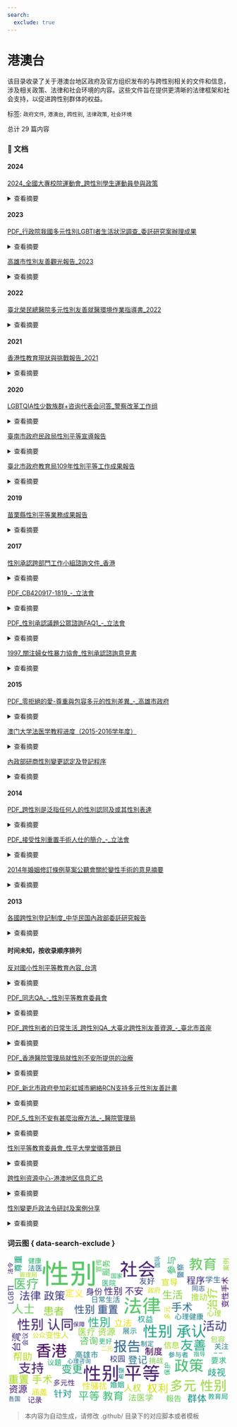 ```yaml
---
search:
  exclude: true
---
```



# 港澳台

该目录收录了关于港澳台地区政府及官方组织发布的与跨性别相关的文件和信息，涉及相关政策、法律和社会环境的内容。这些文件旨在提供更清晰的法律框架和社会支持，以促进跨性别群体的权益。


标签: `政府文件`, `港澳台`, `跨性别`, `法律政策`, `社会环境`


总计 29 篇内容



### 📄 文档


#### 2024



[2024_全國大專校院運動會_跨性別學生運動員參與政策](2024_全國大專校院運動會_跨性別學生運動員參與政策_page.md)<details><summary>查看摘要</summary>

该文件是关于跨性别学生运动员参与114届全国大专院校运动会的试办实施计划，主要依据国际奥林匹克委员会（IOC）公布的最新指南制定了各项政策与程序。文件详细说明了跨性别学生运动员的定义、参赛资格的审查流程、所需提交的材料及相关的监控措施。此外，文件还列出参与运动的各项标准和要求，包括对睪固酮浓度的限制，确保比赛的公平性与安全性。特别强调，申请者不必强制接受医疗评估，并提供了与申请程序相关的咨询与协助管道，旨在促进跨性别学生的权益保护，推动性别平等的发展。
</details>



#### 2023



[PDF_行政院我國多元性別LGBTI者生活狀況調查_委託研究案辦理成果](PDF_行政院我國多元性別LGBTI者生活狀況調查_委託研究案辦理成果_page.md)<details><summary>查看摘要</summary>

该PDF文件由行政院性别平等处发布，报告了台湾以多元性别群体（LGBTI）为研究对象的生活状况调查的成果与政策建议。文件记录了针对LGBTI群体的生活状况、歧视经验、医疗资源、心理健康等多个维度的调查结果，并提出了一系列的政策建议，旨在改善LGBTI群体的生活质量和社会地位。调查时间段为2022年10月1日至2022年11月30日，采集了共计13,104份有效问卷，内容涉及教育、就业、健康、歧视与敌意、法律与权益等方面，旨在为未来的政策制定提供数据支持。文件详细展示了LGBTI群体的特征与需求，包括身心健康状况、社会认同与接纳、政策建议等多个方面，为进一步推动性别平等与多元性别权益提供了详实的依据。
</details>




[高雄市性別友善觀光報告_2023](高雄市性別友善觀光報告_2023_page.md)<details><summary>查看摘要</summary>

该文件是由高雄市政府观光局发布的《关于高雄市性别友善观光的报告》。报告围绕高雄市如何落实性别平等的国际公约CEDAW（消除对妇女一切形式歧视公约）展开，强调了政府在推动性别友好环境与旅游体验方面所做的努力。文中提到，随着高雄的发展，政府致力于消除性别歧视，建立友善的旅游环境，包括友善的厕所在内的多重设施、友好的住宿安排以及友善的旅游路线。此外，文件还详细列出了高雄在支持LGBTQ+群体、促进性别权利方面的历史和现状，包括过去的同志游行与性别友善政策的实施，目的是打造一个欢迎所有性别样貌的城市。
</details>



#### 2022



[臺北榮民總醫院多元性別友善就醫環境作業指導書_2022](臺北榮民總醫院多元性別友善就醫環境作業指導書_2022_page.md)<details><summary>查看摘要</summary>

本文件为《臺北榮民總醫院多元性別友善就醫環境作業指導書》，旨在建构一个友好的医疗环境，以提升多元性别者的身心健康。文件详细定义了多元性别的涵义，包括女同志、男同志、双性恋及跨性别者，再者阐述了本院在推行性别平等的政策。内容中提出了多项重要原则，如不歧视多元性别者、医护人员需接受相关培训，以及提供多元性别友善的照护等。

文中还详尽列出了构建友好医疗场所的具体措施，包括提供友善的标识和信息、尊重患者的性别认同以及建立性别友善的咨询氛围等。此外，文件强调尊重隐私权，探讨了如何适当地称呼跨性别朋友，承诺保护与性倾向及性别身份相关的私人信息。最后，文件提及医院为患者提供的各种设施，如性别友善厕所及母乳哺育室，展示了医院为多元性别者构建友好环境的努力和成果。
</details>



#### 2021



[香港性教育現狀與挑戰報告_2021](香港性教育現狀與挑戰報告_2021_page.md)<details><summary>查看摘要</summary>

本文件是关于香港的性教育现状及挑战的报告，指出香港在性教育方面的严重滞后，尤其是在性别多元社群的教育内容上不足。报告中提到，传统观念导致性玕不可讨论，严重影响性别教育的推广。教育工作者提到需要建立安全的环境，让学生能够自由提问。然而，实际调查显示，性教育的效果不理想，且目前的教育政策自1997年就未作修订，无法适应现在的需求。报告还强调了 网上性骚扰问题的上升，与性教育及性骚扰的密切关系，强调教师们对性别传统观念的坚持也是推广性的主要障碍。此外，香港教育大学的郭勤博士指出，性教育应当涵盖同性恋及性别认同等议题，呼吁对非二元性别群体的关注，以便改善现有教育体制，使其更加包容和全面。
</details>



#### 2020



[LGBTQIA性少数族群+咨询代表会问答_警察改革工作组](LGBTQIA性少数族群+咨询代表会问答_警察改革工作组_page.md)<details><summary>查看摘要</summary>

该文件为2020年8月24日举行的匹兹堡警察局针对LGBTQIA性少数族群的咨询会议记录，内容涵盖了法律、社会环境及性别认同等议题。参与者包括警察、学者及性少数群体的代表，他们讨论了如何更好地服务于性少数族群，尤其是变性人和性工作者。会议中提到的关键问题包括：对警察的SOGIE（性取向、性别认同和性别表达）培训的必要性、性工作者的法律地位及其面临的社会歧视，还有如何改善警察与LGBTQ社区的互动。如Ciora Thomas（SisTers PGH主席）指出，性工作者因经济需求而受到社会的迫害，呼吁社会对他们采取更加包容的态度。最后，讨论了如何提高警察的意识与责任等问题，为制定更好、更具包容性的政策提供了基础。
</details>




[臺南市政府民政局性別平等宣導報告](臺南市政府民政局性別平等宣導報告_page.md)<details><summary>查看摘要</summary>

该文件为臺南市政府民政局的性别平等宣导报告，涵盖了109年度一系列与性别平等相关的活动及其成效。这些活动的对象包括里长、新住民、学生及一般民众，宣导的主题包括多元性别、反对性别暴力、促进女性参与STEM等。文件中详细记录了每次活动的日期、参与人数、宣传内容及其目的。例如，在109年5月的性别平等宣导活动中，工作人员通过发放宣传海报和互动问答的方式向参与者传达“性别平等从你我做起”的理念。此外，文件还指出了各活动通过不同渠道的宣传手段，如社交媒体、直接在活动现场宣导等，以提高社会对性别平等的认知与支持。
</details>




[臺北市政府教育局109年性別平等工作成果報告](臺北市政府教育局109年性別平等工作成果報告_page.md)<details><summary>查看摘要</summary>

该文件为「臺北市政府教育局109年性別平等工作成果報告」。文件详细列出了该年度台北市在性别平等方面实施的各种措施、活动及其成效。报告中提到，针对亲密关系暴力事件频发的现象，教育局以“性别与情感”为主题，结合课程内容，开展了一系列活动。例如，109年度共举办37场针对教育人员的校园性侵害、性骚扰及性霸凌防治教育研习，参与人数达2450人。并且，该局也鼓励学生在“生活小小事，谈情感”主题下进行征稿，展示了对情感表达的重视，增强学生的性别意识及同理心。此外，还有提及增加对未成年人保护及权益保障的培训，定期对校内存在的性别议题进行研究和报告。同时，文件中也列出了性别平等项目的预算情况和教育局的各项策略、措施，这些都助力于建立性别友善的校园环境。此报告不仅是对过去一年的总结，也是为未来进一步推动性别平等提供参考的文献。
</details>



#### 2019



[苗栗縣性別平等業務成果報告](苗栗縣性別平等業務成果報告_page.md)<details><summary>查看摘要</summary>

该文件是苗栗县关于性别平等业务成果的官方报告，旨在总结和评估跨性别宣传活动的实施情况。报告中详细列出活动的名称为“难撕的标签-跨性别宣导”，并说明其进行的具体时间为108年下半年度。活动主要针对苗栗县政风处及其员工亲属，约有53人参与，其中男性24人（45.28%）和女性29人（54.72%）。该活动的目标在于增进参与者对性别议题的认识，尤其是对跨性别的理解，从而促进不同性别群体间的和谐相处。报告中提到，通过前导测验发现参与者对性平意识的认同度接近100%，且超过90%的参与者对跨性别这个术语有所了解。该项目希望通过互动式宣导、测验等多样化的宣导方式，增强对性别认同和性别多样性的理解和尊重，并将性别平等意识融入日常生活中。总体而言，该文件记录了苗栗县在推广多元性别和性别平等方面的努力与成效。
</details>



#### 2017



[性別承認跨部門工作小組諮詢文件_香港](性別承認跨部門工作小組諮詢文件_香港_page.md)<details><summary>查看摘要</summary>

该文件是由香港性别承认跨部门工作小组拟备的咨询文件，旨在研究和探讨在香港实施性别承认制度所需的法律权利和相关行政措施。文件详细介绍了工作小组成立的背景、职权范围、研究方法和研究范围，提供有关如何保障变性人士法律权利的政策建议。此文件重点分析了香港现行法律制度与其他国家（例如英国）在性别承认上的法律比较，并讨论了性别承认影响的法律条文，如在婚姻、身份文件、医疗服务等领域的应用及其法律后果。此外，文件还涉及社会对变性和跨性别身份的理解与接受，以及面临的法律与社会挑战。文件最后部分总结了性别承认制度可能带来的利益与需考量的争议，寻求公众的反馈与建议。
</details>




[PDF_CB420917-1819_-_立法會](PDF_CB420917-1819_-_立法會_page.md)<details><summary>查看摘要</summary>

该文件为公民党就香港《性别承认法》的意见书，文件详细探讨了跨性别人士在法律上的地位，尤其是在婚姻和性别认同方面所面临的挑战。文件引用了2013年W诉婚姻登记官案中的判决，强调已完成性别重置手术的变性人士在婚姻方面的权利，并指出香港作为国际社会的一部分，应借鉴英国2004年《性别承认法令》的相关内容，跟进立法萧条的问题。文件中提到跨性别人士在香港的社会地位、法律保障和生存现状，强调必须建立独立于性别重置手术之外的法律承认体系，以避免对跨性别人士的强制绝育和身体完整性侵犯，并指出国际上对跨性别权利的逐步推进。公民党主张应尽快制定《性别承认法》，并重新审视双性人群体的性别承认问题。
</details>




[PDF_性別承認議題公眾諮詢FAQ1_-_立法會](PDF_性別承認議題公眾諮詢FAQ1_-_立法會_page.md)<details><summary>查看摘要</summary>

该文件为2017年由香港性文化学会发布的性别承认议题公众咨询FAQ，主要围绕香港政府对于性别承认的法律及社会环境进行讨论。文件中列出了一系列常见问题与答案，旨在帮助公众理解性别承认的基本概念和背景资料。它指出，性别不仅是生理与心理认同的体现，同时也是社会的法律问题。文件强调，已进行性别重置手术的变性人士享有法律的认可与保护，同时讨论了存在的法律空白及社会文化层面的歧视与包容度。值得注意的是，该咨询文件描述了几种不同的性别承认模式，包括自我声明模式、无需手术模式等，并探讨每种模式的利弊。通过对比全球不同地区的做法，文件为改善香港性别认同法律和政策提供了宝贵的参考。
</details>




[1997_關注婦女性暴力協會_性別承認諮詢意見書](1997_關注婦女性暴力協會_性別承認諮詢意見書_page.md)<details><summary>查看摘要</summary>

该文件为关注女性暴力协会就性别承认跨部门工作小组的《性别承认咨询文件》所提出的意见书。文件详细阐述了性别承认制度的重要性，强调性别承认是一种人权，所有跨性别人士的选择权应被尊重。文件中提出了对16个咨询问题的回应，包括是否应为香港设立性别承认制度、在性别承认中订立医学诊断的规定、性别承认应该涵盖的医疗条件等。

协会认为，性别不应仅以二元方式处理，性别不安并不是疾病，提出法律上应允许跨性别人士在无须必须进行医学干预的情况下获得法律承认。此外，文件中还对性别承认的申请流程及必要条件提出了建议，强调任何医疗选择权应尊重个体差异，任何人都不应因状态而被迫接受医疗程序。此文件在讨论多元性别与法律的交汇点时，呼吁建立一个更加包容与理解的社会环境。
</details>



#### 2015



[PDF_零拒絕的愛-尊重與包容多元的性別差異_-_高雄市政府](PDF_零拒絕的愛-尊重與包容多元的性別差異_-_高雄市政府_page.md)<details><summary>查看摘要</summary>

本文件是由高雄市政府教育局编写的一本手册，旨在推广和实施性别平等教育，确保每个学生在校内都能健康地成长。手册中详细介绍了《性别平等教育法》的相关知识，强调了实施这一法律的必要性和背景，包括过去在校园里发生的性别暴力事件，以及社会对性别问题的关注与反思。手册的结构分为两个主要部分：入门知识和校园现场。在入门知识部分，主要解答如何理解性别、性倾向、性别多样性等基本概念，并探讨教育者和家长在推动性别平等教育中的角色；在校园现场部分，通过真实的教学故事展示了性别平等教育的成效与实践，提及了如何在课堂上处理性别刻板印象和调适学生间的关系。这些案例让大家真实感受到教育的力量以及性别平等的重要性。除此之外，手册还提供了各种实用的建议和资源，以帮助教师和家长更好地理解和参与性别平等教育的工作。
</details>




[澳门大学法医学教程进度（2015-2016学年度）](澳门大学法医学教程进度（2015-2016学年度）_page.md)<details><summary>查看摘要</summary>

本文件是澳门大学法学院2015-2016学年度的法医学课程讲义，详细列出了该年度上学期的教学进度安排。文件中包含每节课的讲授日期、讲师、授课内容及有关法律和医学实践的相关法律条款。课程内容涵盖法医学的基本概念、法医死亡学、法医解剖学、法医创伤学、以及法医精神科等研究领域。针对跨性别和多元性别的相关议题，例如‘性法医学’的讲授内容，也涉及对性别认同和法律问题的探讨，为研究和实践中的法律提供了重要依据。文件中还提到了一些与法医学相关的重要书籍，以供学习者深入参考。每堂课都安排了具体的学习内容和相关的法律条款，这为学习者提供了全面的学习资源和法医学应用的实际指导。
</details>




[內政部研商性別變更認定及登記程序](內政部研商性別變更認定及登記程序_page.md)<details><summary>查看摘要</summary>

这份PDF文件记录了台湾内政部关于性别变更认定及登记程序的第三次会议的发言要旨。会议于104年5月6日下午召开，涉及的主题包括性别认同与登记的法律框架、不同相关方的意见及建议，和对跨性别者权利的保障。文件中提到，性别认同是基本人权，并讨论了不摘除性器官的个体如何进行性别变更的问题，强调相关程序及负责判断的人士的资格。此文献为台湾在性别变更法律政策方面的重要记录，反映出社会对性别认同的关注和法律的逐步改革。会议中多位与会者提出了对当前制度的改善建议，并讨论了未来可能的立法方向。
</details>



#### 2014



[PDF_跨性別是泛指任何人的性別認同及或其性別表達](PDF_跨性別是泛指任何人的性別認同及或其性別表達_page.md)<details><summary>查看摘要</summary>

该文件由平等机会委员会发布，内容围绕跨性别人士和变性人在香港的权利、法律及社会环境。文中详细解释了跨性别和变性人的定义，强调跨性别是指人们的性别认同与出生时的性别不一致，而变性人则是希望以另一性别身份生活的人。文件还探讨了香港的法律框架，介绍了变性人所需的性别重置手术程序，以及相关的心理健康挑战如性别焦虑症。此外，文件指出，当前的法律体系未能充分保护跨性别人士的权利，包括在条件下更改身份证明文件的程序，以及由于现有规定可能引发的歧视问题。本文件的最后讨论了W诉婚姻登记官案的裁判及对香港的影响，包括推荐制定全面的性别承认法例的重要性。
</details>




[PDF_接受性別重置手術人仕的簡介_-_立法會](PDF_接受性別重置手術人仕的簡介_-_立法會_page.md)<details><summary>查看摘要</summary>

该文件是关于性别重置手术的简介，主要由香港立法会发布，旨在提供对接受性别重置手术人士的基本信息和流程的说明。文件开头说明这一手术的相关背景，强调接受手术的个体均为心智健全与身体健康的成年人，他们因身体性别与心理性别不一致而感到痛苦。根据世界卫生组织的分类，这种状况被定义为易性症（Transsexualism）。文件详细列出了接受性别重置手术的过程，包括必要的心理评估、异性荷尔蒙的反应观察以及实生活中至少12个月的异性打扮体验。这些步骤旨在确保申请手术者经过深思熟虑，并充分理解手术的风险和影响。文件同时提到香港过去三十年来大约有一百位人士接受了性别重置手术，绝大多数接受手术的人士都能在手术后过上正常生活。最终，文件进一步描述了《条例草案》中关于手术的具体要求，如切除原有性器官与建造所选性别的性器官等，确保操作符合医学原则并且对病人要求足够弹性。强调手术并非酷刑，而是一种有效的治疗心理疾病的方法。这一定义为性别重置手术的合法性和合理性提供了支持。
</details>




[2014年婚姻修訂條例草案公聽會關於變性手術的意見摘要](2014年婚姻修訂條例草案公聽會關於變性手術的意見摘要_page.md)<details><summary>查看摘要</summary>

本文件为《2014年婚姻修订条例草案公聽会关于变性手术的意见摘要》的官方文件，其内容记录了2014年4月23日首场公听会中多位人士对于变性手术及其法律规范的看法和意见。会议上提到的具体讨论内容包含了对变性人权益及生活现状的重视，特别是针对于变性手术的争议及医生袁维昌的专业回应。文中指出，公众对变性手术的认识存在误解，有部分意见认为性别变更的法律要求过于严苛，并认为强制进行变性手术侵犯了人权。袁医生回应了这些意见，强调变性手术对于跨性别者身心健康的积极作用，并表达了对加宽法律要求的看法，他提到：“做手术本身有好处，危险性不高”。此外，文中还提及了何韻詩等人士对法律及社会环境中跨性别问题的关注，提出的不只是一种法律上的改变，更是对跨性别群体生活状况的深思和关怀。
</details>



#### 2013



[各國跨性別登記制度_中华民国內政部委託研究報告](各國跨性別登記制度_中华民国內政部委託研究報告_page.md)<details><summary>查看摘要</summary>

该文件为《各国跨性别登记制度》的研究报告，由中华民国内政部委托逢甲大学进行研究，主要探讨各国在跨性别者身份登记方面的法律政策与实施情况。报告包含对德国、瑞士、奥地利、日本、英国、加拿大、澳大利亚等国家的相关法律法规及立法沿革的详细分析。通过文献分析与比较法研究，报告旨在为改善台湾跨性别者的社会处境与法律地位提供参考。

文件首先介绍了研究的缘起与方法，接着详细阐述各国在跨性别者身份登记方面的法规与法律解释，分析这些法律在实践中的应用及社会反应，最后总结了各国立法的共同趋势与对台湾未来的建议，如放宽性别登记条件、增设非二元性别选择等。报告强调性别自主是基本人权，跨性别者应有权自主决定自身性别，并指出不同国家在这一问题上的框架与对待态度，呈现出多元与复杂的立法背景。
</details>



#### 时间未知，按收录顺序排列



[反对國小性別平等教育內容_台湾](反对國小性別平等教育內容_台湾_page.md)<details><summary>查看摘要</summary>

本文件为台湾地区关于反对国家小学性别平等教育相关内容的正式文件。文中提出了对现行性别平等教育政策的批评和反对意见，强调这些政策对儿童成长及心理健康的潜在影响。文件内容可能涉及诸如教育体系中的性别意识形态冲突、父母及社会各界的反馈，以及对教育政策变更的呼吁。虽然文件的具体内容未被展示，但一般而言，这类文件往往包含政策建议、社会讨论及相关案例分析。
</details>




[PDF_同志QA_-_性別平等教育委員會](PDF_同志QA_-_性別平等教育委員會_page.md)<details><summary>查看摘要</summary>

本文件由性别平等教育委员会发布，致力于介绍和解答关于性别多样性和跨性别者权益的问题。文件内容包括针对跨性别人士的常见疑问解答，例如跨性别的定义、过渡过程中的注意事项、以及如何支持跨性别个体等。此外，还讨论了在教育环境中实施性别平等教育的重要性，强调了教育工作者在推动理解与包容方面的角色。文件通过列举具体案例和相关政策，提供了实用的信息和指导，帮助社会大众更好地理解和尊重跨性别者的生活和挑战。
</details>




[PDF_跨性別者的日常生活_跨性別QA_大臺北跨性別友善資源_-_臺北市首座](PDF_跨性別者的日常生活_跨性別QA_大臺北跨性別友善資源_-_臺北市首座_page.md)<details><summary>查看摘要</summary>

该文件为《跨性别者的日常生活：跨性别QA》，由大台北跨性别友善资源发布，为用户提供了关于跨性别者日常生活及其面临的一些挑战与资源的信息。文件中深入探讨了跨性别人士的生活经历，包括他们在身份认同、社会接受度、医疗支持等方面所遭遇的具体问题和遭遇的歧视。通过问答形式，文件还回应了社会对跨性别人士常见的误解，并提供了一些友好的建议和支持资源，以帮助社会更好地理解跨性别者的需求。最终，希望通过此文件能提升公众对跨性别者的关注，推动更为友好的社区环境。
</details>




[PDF_香港醫院管理局就性別不安所提供的治療](PDF_香港醫院管理局就性別不安所提供的治療_page.md)<details><summary>查看摘要</summary>

该文件为香港医院管理局关于性别不安所提供治疗的正式文件。文件内容涵盖了对性别不安的临床定义、治疗方案以及可获得的医疗资源等方面的信息。它详细解释了性别不安患者在香港能获取的医疗支持，包括心理咨询、激素治疗和外科手术等医疗选择。同时，文件也提到相关的法律政策，确保患者在接受治疗时的合法权益。此文档显著反映了香港在性别认同及医疗支持方面的制度和实践，旨在提供对性别不安患者的指导和帮助。
</details>




[PDF_新北市政府參加彩虹城市網絡RCN支持多元性別友善計畫](PDF_新北市政府參加彩虹城市網絡RCN支持多元性別友善計畫_page.md)<details><summary>查看摘要</summary>

此文件为新北市政府参与国际组织彩虹城市网络(RCN)支持多元性别友善计划的官方报告。报告详细介绍了该市在多元性别方面的政策进展、数据统计和活动策划。首先，文件提到新北市在110年（2021年）正式加入RCN，并承诺将多元性别族群的面向纳入政策中。这包括指派专员参与相关活动以及每年提交多元性别族群的政策成果。接着，报告呈现了国内外关于多元性别人口的研究数据，显示台湾的双性恋和同性恋者占比较大，并引用盖洛普的研究指出全美约有4.5%的人口为LGBT，其中跨性别者占0.6%。此外，此报告还分析了新北市在108至110年间针对多元性别族群开展的活动、服务和政策计划的数量，强调了推动性别平等的必要性和目标。最后，该文件展示了未来的活动策略，提升新北市政府对于多元性别群体的支持与能见度。
</details>




[PDF_5_性別不安有甚麼治療方法_-_醫院管理局](PDF_5_性別不安有甚麼治療方法_-_醫院管理局_page.md)<details><summary>查看摘要</summary>

本文件是由香港医院管理局发布的一份关于性别不安（Gender Dysphoria）治疗方法的指南，详细介绍了性别不安的定义、成因、治疗方法及相关的医疗资源。文件的开头定义了性别不安，并指出这种状态是患者感受到的生理性别与其心理性别之间存在显著的差异，通常会导致强烈的心理困扰。接着，文件详细列出了一系列治疗方法，包括：

1. **荷尔蒙治疗**：由内分泌科医生评估患者体质，并在患者同意下开处方荷尔蒙，以帮助患者达到其希望的生理特征。
2. **实际生活体验**：患者在治疗期间需遵循其选择的性别角色生活至少12个月，体验该性别所带来的生活各方面变化。
3. **心理治疗**：精神科医生将在治疗过程中密切观察患者的心理健康，确保他们能够健康应对变化，帮助患者评估治疗带来的影响。
4. **性别重置手术**：在适合的情况下，医院将患者转介至外科医生，进一步讨论可能的手术治疗。
</details>




[性別平等教育委員會_性平大學堂徵答題目](性別平等教育委員會_性平大學堂徵答題目_page.md)<details><summary>查看摘要</summary>

该文件为《性别平等教育委员会性平大学堂有奖征答题目》的PDF文档，包含了一系列与性别平等和性骚扰防治相关的选择题和判断题。题目内容涉及社会对性别角色的传统观念，诸如「做家事是女人的事」以及对安全性行为的相关认知。文件中还提及了同志关系与性病的关系，强调安全性行为是预防性病的根本之道。此外，文中列举了校园性骚扰实例，帮助读者理解性骚扰的定义和表现形式，包括同学之间的互动及不当行为的后果。最后，文件指出性别平等的真正含义不仅限于男女平等，而是应尊重所有性别取向者，涵盖更广义的多元性别观念。
</details>




[跨性别资源中心-港澳地区信息汇总](跨性别资源中心-港澳地区信息汇总_page.md)<details><summary>查看摘要</summary>

该文件为《跨性别资源中心-港澳地区信息汇总》的PDF文档，旨在提供有关港澳地区针对跨性别者的资源和支持服务的全面信息。文件中可能包括有关医疗服务、心理咨询、法律支持以及社会服务等内容，帮助跨性别者在日常生活中获得所需的支持和帮助。此外，文件还可能列出相关组织及其联系方式，以及可供跨性别者使用的热线和帮助渠道。通过这样的信息汇总，期望能够增强跨性别者的社会支持网络，提升他们对自身权利和资源的了解。
</details>




[性別變更戶政法令研討及案例分享](性別變更戶政法令研討及案例分享_page.md)<details><summary>查看摘要</summary>

该文件涉及性别变更户政法令的研讨与案例分享，内容详尽地探讨了性别变更登记的相关法律要求和案例分析。通过具体案例，例如居民O君提供的医疗诊断证明书，文件阐述了申请性别变更所需的必要条件，包括精神科医师的评估、诊断证明和不可逆手术的完成情况。依据户籍法第21条的规定，文件解释了性别变更登记的程序和法律要求，强调必须遵循相关法规完成登记。文件中还讨论了对“平胸手术”的法律认定问题，指出一旦进行该手术，将面临不可逆的身体变化，因此手术前需认真考虑。此外，还涉及到出生别变更登记的程序、相关人的出生别变更及其所需材料，指导如何在不同辖区间进行相关的户籍变更。
</details>




### 词云图 { data-search-exclude }

![./政府及官方组织文件/港澳台摘要词云图](abstracts_wordcloud.png)


> 本内容为自动生成，请修改 .github/ 目录下的对应脚本或者模板
